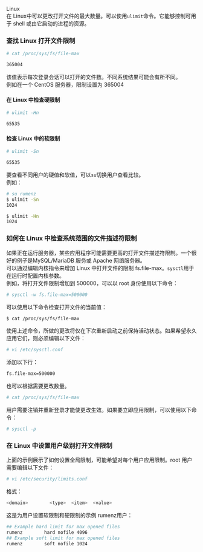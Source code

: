Linux<br />在 Linux中可以更改打开文件的最大数量。可以使用`ulimit`命令。它能够控制可用于 shell 或由它启动的进程的资源。
<a name="nXuJg"></a>
### 查找 Linux 打开文件限制
```bash
# cat /proc/sys/fs/file-max

365004
```
该值表示每次登录会话可以打开的文件数。不同系统结果可能会有所不同。<br />例如在一个 CentOS 服务器，限制设置为 365004
<a name="Rtvpe"></a>
#### 在 Linux 中检查硬限制
```bash
# ulimit -Hn

65535
```
<a name="x5dii"></a>
#### 检查 Linux 中的软限制
```bash
# ulimit -Sn

65535
```
要查看不同用户的硬值和软值，可以`su`切换用户查看比较。<br />例如：
```bash
# su rumenz
$ ulimit -Sn
1024

$ ulimit -Hn
1024
```
<a name="NPn8B"></a>
### 如何在 Linux 中检查系统范围的文件描述符限制
如果正在运行服务器，某些应用程序可能需要更高的打开文件描述符限制。一个很好的例子是MySQL/MariaDB 服务或 Apache 网络服务器。<br />可以通过编辑内核指令来增加 Linux 中打开文件的限制 fs.file-max。`sysctl`用于在运行时配置内核参数。<br />例如，将打开文件限制增加到 500000，可以以 root 身份使用以下命令：
```bash
# sysctl -w fs.file-max=500000
```
可以使用以下命令检查打开文件的当前值：
```bash
$ cat /proc/sys/fs/file-max
```
使用上述命令，所做的更改将仅在下次重新启动之前保持活动状态。如果希望永久应用它们，则必须编辑以下文件：
```bash
# vi /etc/sysctl.conf
```
添加以下行：
```bash
fs.file-max=500000
```
也可以根据需要更改数量。
```bash
# cat /proc/sys/fs/file-max
```
用户需要注销并重新登录才能使更改生效。如果要立即应用限制，可以使用以下命令：
```bash
# sysctl -p
```
<a name="ym2sQ"></a>
### 在 Linux 中设置用户级别打开文件限制
上面的示例展示了如何设置全局限制，可能希望对每个用户应用限制。root 用户需要编辑以下文件：
```bash
# vi /etc/security/limits.conf
```
格式：
```bash
<domain>        <type>  <item>  <value>
```
这是为用户设置软限制和硬限制的示例 rumenz用户：
```bash
## Example hard limit for max opened files
rumenz        hard nofile 4096
## Example soft limit for max opened files
rumenz        soft nofile 1024
```
